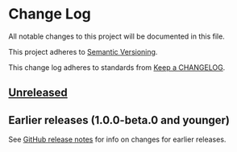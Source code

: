 # Change Log

All notable changes to this project will be documented in this file.

This project adheres to [Semantic Versioning](https://semver.org).

This change log adheres to standards from [Keep a CHANGELOG](https://keepachangelog.com).

## [Unreleased]

## Earlier releases (1.0.0-beta.0 and younger)
See [GitHub release notes](https://github.com/codistica/codistica-js/releases?after=@codistica/react-icons@1.0.0-beta.1)
for info on changes for earlier releases.

[Unreleased]: https://github.com/codistica/codistica-js/compare/@codistica/react-icons@1.0.0-beta.0...@codistica/react@1.0.0-beta.1
